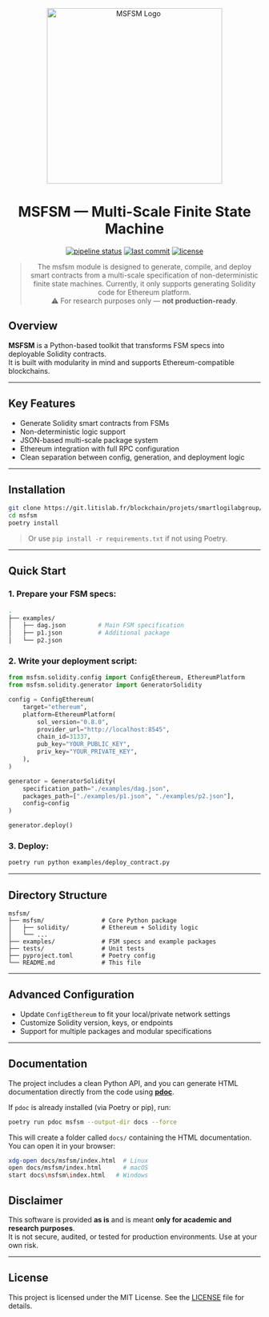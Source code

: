 <div align="center">
  <img src="https://i.postimg.cc/8zhJqGVt/logo-msfsm.png" alt="MSFSM Logo" width="350"/>
  <h1>MSFSM — Multi-Scale Finite State Machine</h1>
</div>
<div align="center">

[![pipeline status](https://git.litislab.fr/blockchain/projets/smartlogilabgroup/biblioth-ques/msfsm/badges/main/pipeline.svg)](https://git.litislab.fr/blockchain/projets/smartlogilabgroup/biblioth-ques/msfsm/-/pipelines) [![last commit](https://img.shields.io/gitlab/last-commit/blockchain/projets/smartlogilabgroup/biblioth-ques/msfsm)](https://git.litislab.fr/blockchain/projets/smartlogilabgroup/biblioth-ques/msfsm) [![license](https://img.shields.io/badge/license-MIT-green.svg)](./LICENSE)

> The msfsm module is designed to generate, compile, and deploy smart contracts from a multi-scale specification of non-deterministic finite state machines. Currently, it only supports generating Solidity code for Ethereum platform.  
> ⚠️ For research purposes only — **not production-ready**.

</div>


##  Overview

**MSFSM** is a Python-based toolkit that transforms FSM specs into deployable Solidity contracts.  
It is built with modularity in mind and supports Ethereum-compatible blockchains.

---

## Key Features

- Generate Solidity smart contracts from FSMs
- Non-deterministic logic support
- JSON-based multi-scale package system
- Ethereum integration with full RPC configuration
- Clean separation between config, generation, and deployment logic

---

## Installation

```bash
git clone https://git.litislab.fr/blockchain/projets/smartlogilabgroup/biblioth-ques/msfsm.git
cd msfsm
poetry install
```

> Or use `pip install -r requirements.txt` if not using Poetry.

---

## Quick Start

### 1. Prepare your FSM specs:

```bash
.
├── examples/
│   ├── dag.json         # Main FSM specification
│   ├── p1.json          # Additional package
│   └── p2.json
```

### 2. Write your deployment script:

```python
from msfsm.solidity.config import ConfigEthereum, EthereumPlatform
from msfsm.solidity.generator import GeneratorSolidity

config = ConfigEthereum(
    target="ethereum",
    platform=EthereumPlatform(
        sol_version="0.8.0",
        provider_url="http://localhost:8545",
        chain_id=31337,
        pub_key="YOUR_PUBLIC_KEY",
        priv_key="YOUR_PRIVATE_KEY",
    ),
)

generator = GeneratorSolidity(
    specification_path="./examples/dag.json",
    packages_path=["./examples/p1.json", "./examples/p2.json"],
    config=config
)

generator.deploy()
```

### 3. Deploy:

```bash
poetry run python examples/deploy_contract.py
```

---

## Directory Structure

```
msfsm/
├── msfsm/                # Core Python package
│   ├── solidity/         # Ethereum + Solidity logic
│   └── ...
├── examples/             # FSM specs and example packages
├── tests/                # Unit tests
├── pyproject.toml        # Poetry config
└── README.md             # This file
```

---

## Advanced Configuration

- Update `ConfigEthereum` to fit your local/private network settings
- Customize Solidity version, keys, or endpoints
- Support for multiple packages and modular specifications

---


## Documentation

The project includes a clean Python API, and you can generate HTML documentation directly from the code using [**pdoc**](https://pdoc.dev).

If `pdoc` is already installed (via Poetry or pip), run:

```bash
poetry run pdoc msfsm --output-dir docs --force
```

This will create a folder called `docs/` containing the HTML documentation. You can open it in your browser:

```bash
xdg-open docs/msfsm/index.html  # Linux
open docs/msfsm/index.html      # macOS
start docs\msfsm\index.html   # Windows
```

## Disclaimer

This software is provided **as is** and is meant **only for academic and research purposes**.  
It is not secure, audited, or tested for production environments. Use at your own risk.

---

## License

This project is licensed under the MIT License. See the [LICENSE](./LICENSE) file for details.